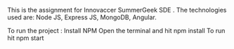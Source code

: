 This is the assignment for Innovaccer SummerGeek SDE .
The technologies used are:
Node JS,
Express JS,
MongoDB,
Angular.

To run the project :
Install NPM 
Open the terminal and hit npm install 
To run hit npm start